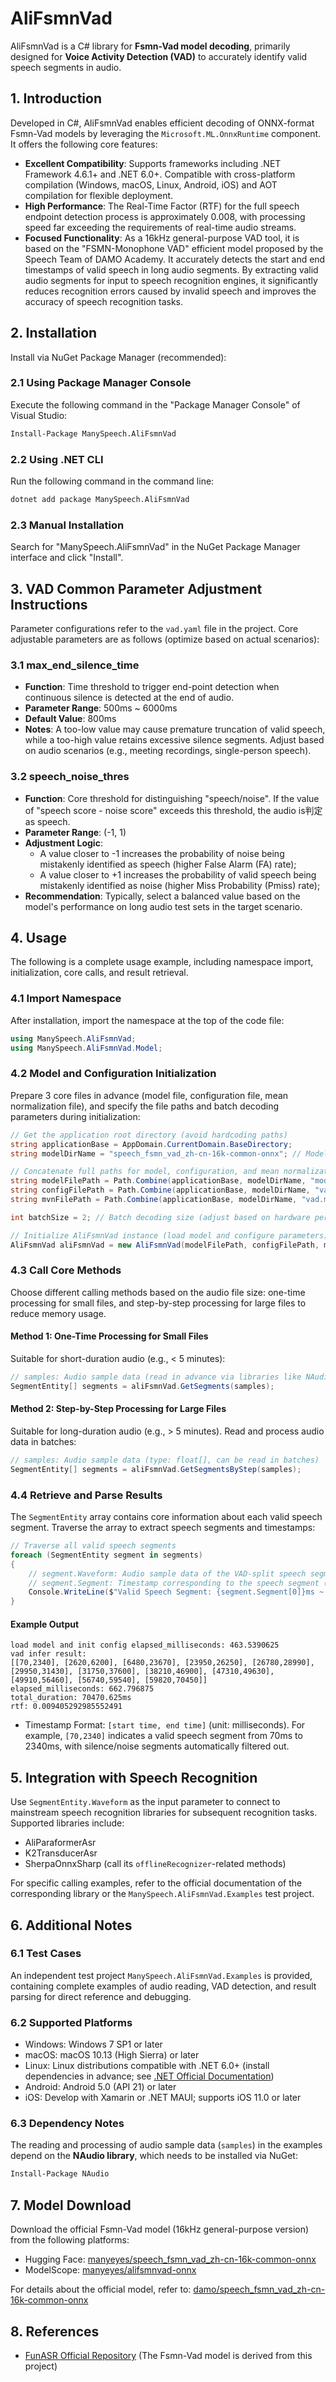 # AliFsmnVad

AliFsmnVad is a C# library for **Fsmn-Vad model decoding**, primarily designed for **Voice Activity Detection (VAD)** to accurately identify valid speech segments in audio.


## 1. Introduction
Developed in C#, AliFsmnVad enables efficient decoding of ONNX-format Fsmn-Vad models by leveraging the `Microsoft.ML.OnnxRuntime` component. It offers the following core features:
- **Excellent Compatibility**: Supports frameworks including .NET Framework 4.6.1+ and .NET 6.0+. Compatible with cross-platform compilation (Windows, macOS, Linux, Android, iOS) and AOT compilation for flexible deployment.
- **High Performance**: The Real-Time Factor (RTF) for the full speech endpoint detection process is approximately 0.008, with processing speed far exceeding the requirements of real-time audio streams.
- **Focused Functionality**: As a 16kHz general-purpose VAD tool, it is based on the "FSMN-Monophone VAD" efficient model proposed by the Speech Team of DAMO Academy. It accurately detects the start and end timestamps of valid speech in long audio segments. By extracting valid audio segments for input to speech recognition engines, it significantly reduces recognition errors caused by invalid speech and improves the accuracy of speech recognition tasks.


## 2. Installation
Install via NuGet Package Manager (recommended):

### 2.1 Using Package Manager Console
Execute the following command in the "Package Manager Console" of Visual Studio:
```bash
Install-Package ManySpeech.AliFsmnVad
```

### 2.2 Using .NET CLI
Run the following command in the command line:
```bash
dotnet add package ManySpeech.AliFsmnVad
```

### 2.3 Manual Installation
Search for "ManySpeech.AliFsmnVad" in the NuGet Package Manager interface and click "Install".


## 3. VAD Common Parameter Adjustment Instructions
Parameter configurations refer to the `vad.yaml` file in the project. Core adjustable parameters are as follows (optimize based on actual scenarios):

### 3.1 max_end_silence_time
- **Function**: Time threshold to trigger end-point detection when continuous silence is detected at the end of audio.
- **Parameter Range**: 500ms ~ 6000ms
- **Default Value**: 800ms
- **Notes**: A too-low value may cause premature truncation of valid speech, while a too-high value retains excessive silence segments. Adjust based on audio scenarios (e.g., meeting recordings, single-person speech).

### 3.2 speech_noise_thres
- **Function**: Core threshold for distinguishing "speech/noise". If the value of "speech score - noise score" exceeds this threshold, the audio is判定 as speech.
- **Parameter Range**: (-1, 1)
- **Adjustment Logic**:
  - A value closer to -1 increases the probability of noise being mistakenly identified as speech (higher False Alarm (FA) rate);
  - A value closer to +1 increases the probability of valid speech being mistakenly identified as noise (higher Miss Probability (Pmiss) rate);
- **Recommendation**: Typically, select a balanced value based on the model's performance on long audio test sets in the target scenario.


## 4. Usage
The following is a complete usage example, including namespace import, initialization, core calls, and result retrieval.

### 4.1 Import Namespace
After installation, import the namespace at the top of the code file:
```csharp
using ManySpeech.AliFsmnVad;
using ManySpeech.AliFsmnVad.Model;
```

### 4.2 Model and Configuration Initialization
Prepare 3 core files in advance (model file, configuration file, mean normalization file), and specify the file paths and batch decoding parameters during initialization:
```csharp
// Get the application root directory (avoid hardcoding paths)
string applicationBase = AppDomain.CurrentDomain.BaseDirectory;
string modelDirName = "speech_fsmn_vad_zh-cn-16k-common-onnx"; // Model folder name

// Concatenate full paths for model, configuration, and mean normalization files
string modelFilePath = Path.Combine(applicationBase, modelDirName, "model.onnx");
string configFilePath = Path.Combine(applicationBase, modelDirName, "vad.yaml");
string mvnFilePath = Path.Combine(applicationBase, modelDirName, "vad.mvn");

int batchSize = 2; // Batch decoding size (adjust based on hardware performance, recommended: 1~4)

// Initialize AliFsmnVad instance (load model and configure parameters)
AliFsmnVad aliFsmnVad = new AliFsmnVad(modelFilePath, configFilePath, mvnFilePath, batchSize);
```

### 4.3 Call Core Methods
Choose different calling methods based on the audio file size: one-time processing for small files, and step-by-step processing for large files to reduce memory usage.

#### Method 1: One-Time Processing for Small Files
Suitable for short-duration audio (e.g., < 5 minutes):
```csharp
// samples: Audio sample data (read in advance via libraries like NAudio, format: float[])
SegmentEntity[] segments = aliFsmnVad.GetSegments(samples);
```

#### Method 2: Step-by-Step Processing for Large Files
Suitable for long-duration audio (e.g., > 5 minutes). Read and process audio data in batches:
```csharp
// samples: Audio sample data (type: float[], can be read in batches)
SegmentEntity[] segments = aliFsmnVad.GetSegmentsByStep(samples);
```

### 4.4 Retrieve and Parse Results
The `SegmentEntity` array contains core information about each valid speech segment. Traverse the array to extract speech segments and timestamps:
```csharp
// Traverse all valid speech segments
foreach (SegmentEntity segment in segments)
{
    // segment.Waveform: Audio sample data of the VAD-split speech segment (float[])
    // segment.Segment: Timestamp corresponding to the speech segment (millisecond-level, format: [start time, end time])
    Console.WriteLine($"Valid Speech Segment: {segment.Segment[0]}ms ~ {segment.Segment[1]}ms");
}
```

#### Example Output
```text
load model and init config elapsed_milliseconds: 463.5390625
vad infer result:
[[70,2340], [2620,6200], [6480,23670], [23950,26250], [26780,28990], [29950,31430], [31750,37600], [38210,46900], [47310,49630], [49910,56460], [56740,59540], [59820,70450]]
elapsed_milliseconds: 662.796875
total_duration: 70470.625ms
rtf: 0.009405292985552491
```
- Timestamp Format: `[start time, end time]` (unit: milliseconds). For example, `[70,2340]` indicates a valid speech segment from 70ms to 2340ms, with silence/noise segments automatically filtered out.


## 5. Integration with Speech Recognition
Use `SegmentEntity.Waveform` as the input parameter to connect to mainstream speech recognition libraries for subsequent recognition tasks. Supported libraries include:
- AliParaformerAsr
- K2TransducerAsr
- SherpaOnnxSharp (call its `offlineRecognizer`-related methods)

For specific calling examples, refer to the official documentation of the corresponding library or the `ManySpeech.AliFsmnVad.Examples` test project.


## 6. Additional Notes
### 6.1 Test Cases
An independent test project `ManySpeech.AliFsmnVad.Examples` is provided, containing complete examples of audio reading, VAD detection, and result parsing for direct reference and debugging.

### 6.2 Supported Platforms
- Windows: Windows 7 SP1 or later
- macOS: macOS 10.13 (High Sierra) or later
- Linux: Linux distributions compatible with .NET 6.0+ (install dependencies in advance; see [.NET Official Documentation](https://learn.microsoft.com/en-us/dotnet/core/install/linux))
- Android: Android 5.0 (API 21) or later
- iOS: Develop with Xamarin or .NET MAUI; supports iOS 11.0 or later

### 6.3 Dependency Notes
The reading and processing of audio sample data (`samples`) in the examples depend on the **NAudio library**, which needs to be installed via NuGet:
```bash
Install-Package NAudio
```


## 7. Model Download
Download the official Fsmn-Vad model (16kHz general-purpose version) from the following platforms:
- Hugging Face: [manyeyes/speech_fsmn_vad_zh-cn-16k-common-onnx](https://huggingface.co/manyeyes/speech_fsmn_vad_zh-cn-16k-common-onnx)
- ModelScope: [manyeyes/alifsmnvad-onnx](https://www.modelscope.cn/models/manyeyes/alifsmnvad-onnx)

For details about the official model, refer to: [damo/speech_fsmn_vad_zh-cn-16k-common-onnx](https://www.modelscope.cn/models/damo/speech_fsmn_vad_zh-cn-16k-common-onnx)


## 8. References
- [FunASR Official Repository](https://github.com/modelscope/FunASR) (The Fsmn-Vad model is derived from this project)